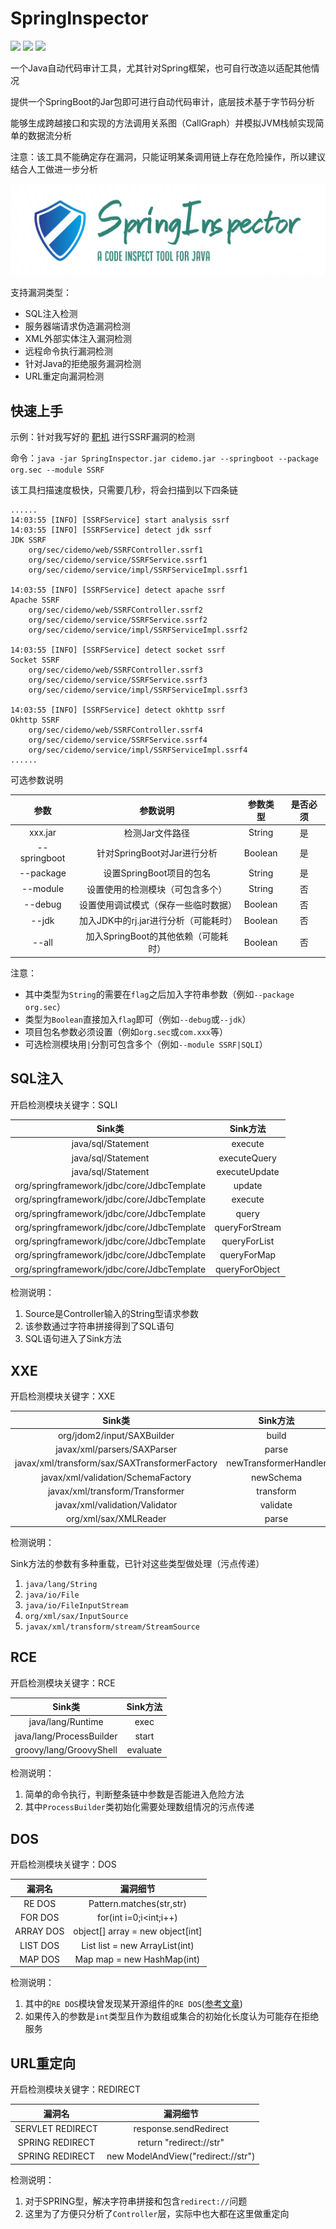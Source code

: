 # SpringInspector

![](https://img.shields.io/badge/build-passing-brightgreen)
![](https://img.shields.io/badge/ASM-9.2-blue)
![](https://img.shields.io/badge/Java-8-red)

一个Java自动代码审计工具，尤其针对Spring框架，也可自行改造以适配其他情况

提供一个SpringBoot的Jar包即可进行自动代码审计，底层技术基于字节码分析

能够生成跨越接口和实现的方法调用关系图（CallGraph）并模拟JVM栈帧实现简单的数据流分析

注意：该工具不能确定存在漏洞，只能证明某条调用链上存在危险操作，所以建议结合人工做进一步分析

![](/img/1.png)

支持漏洞类型：

- SQL注入检测
- 服务器端请求伪造漏洞检测
- XML外部实体注入漏洞检测
- 远程命令执行漏洞检测
- 针对Java的拒绝服务漏洞检测
- URL重定向漏洞检测

## 快速上手

示例：针对我写好的 [靶机](https://github.com/EmYiQing/CIDemo) 进行SSRF漏洞的检测

命令：`java -jar SpringInspector.jar cidemo.jar --springboot --package org.sec --module SSRF`

该工具扫描速度极快，只需要几秒，将会扫描到以下四条链

```text
......
14:03:55 [INFO] [SSRFService] start analysis ssrf
14:03:55 [INFO] [SSRFService] detect jdk ssrf
JDK SSRF
	org/sec/cidemo/web/SSRFController.ssrf1
	org/sec/cidemo/service/SSRFService.ssrf1
	org/sec/cidemo/service/impl/SSRFServiceImpl.ssrf1

14:03:55 [INFO] [SSRFService] detect apache ssrf
Apache SSRF
	org/sec/cidemo/web/SSRFController.ssrf2
	org/sec/cidemo/service/SSRFService.ssrf2
	org/sec/cidemo/service/impl/SSRFServiceImpl.ssrf2

14:03:55 [INFO] [SSRFService] detect socket ssrf
Socket SSRF
	org/sec/cidemo/web/SSRFController.ssrf3
	org/sec/cidemo/service/SSRFService.ssrf3
	org/sec/cidemo/service/impl/SSRFServiceImpl.ssrf3

14:03:55 [INFO] [SSRFService] detect okhttp ssrf
Okhttp SSRF
	org/sec/cidemo/web/SSRFController.ssrf4
	org/sec/cidemo/service/SSRFService.ssrf4
	org/sec/cidemo/service/impl/SSRFServiceImpl.ssrf4
......
```

可选参数说明

|      参数      |          参数说明           |  参数类型   | 是否必须 |
|:------------:|:-----------------------:|:-------:|:----:|
|   xxx.jar    |        检测Jar文件路径        | String  |  是   |
| --springboot |  针对SpringBoot对Jar进行分析   | Boolean |  是   |
|  --package   |    设置SpringBoot项目的包名    | String  |  是   |
|   --module   |    设置使用的检测模块（可包含多个）     | String  |  否   |
|   --debug    |   设置使用调试模式（保存一些临时数据）    | Boolean |  否   |
|    --jdk     | 加入JDK中的rj.jar进行分析（可能耗时） | Boolean |  否   |
|    --all     | 加入SpringBoot的其他依赖（可能耗时） | Boolean |  否   |

注意：

- 其中类型为`String`的需要在`flag`之后加入字符串参数（例如`--package org.sec`）
- 类型为`Boolean`直接加入`flag`即可（例如`--debug`或`--jdk`）
- 项目包名参数必须设置（例如`org.sec`或`com.xxx`等）
- 可选检测模块用`|`分割可包含多个（例如`--module SSRF|SQLI`）

## SQL注入

开启检测模块关键字：SQLI

|                   Sink类                    |     Sink方法     |
|:------------------------------------------:|:--------------:|
|             java/sql/Statement             |    execute     |
|             java/sql/Statement             |  executeQuery  |
|             java/sql/Statement             | executeUpdate  |
| org/springframework/jdbc/core/JdbcTemplate |     update     |
| org/springframework/jdbc/core/JdbcTemplate |    execute     |
| org/springframework/jdbc/core/JdbcTemplate |     query      |
| org/springframework/jdbc/core/JdbcTemplate | queryForStream |
| org/springframework/jdbc/core/JdbcTemplate |  queryForList  |
| org/springframework/jdbc/core/JdbcTemplate |  queryForMap   |
| org/springframework/jdbc/core/JdbcTemplate | queryForObject |

检测说明：

1. Source是Controller输入的String型请求参数
2. 该参数通过字符串拼接得到了SQL语句
3. SQL语句进入了Sink方法

## XXE

开启检测模块关键字：XXE

|                     Sink类                     |        Sink方法         |
|:---------------------------------------------:|:---------------------:|
|          org/jdom2/input/SAXBuilder           |         build         |
|          javax/xml/parsers/SAXParser          |         parse         |
| javax/xml/transform/sax/SAXTransformerFactory | newTransformerHandler |
|      javax/xml/validation/SchemaFactory       |       newSchema       |
|        javax/xml/transform/Transformer        |       transform       |
|        javax/xml/validation/Validator         |       validate        |
|             org/xml/sax/XMLReader             |         parse         |

检测说明：

Sink方法的参数有多种重载，已针对这些类型做处理（污点传递）

1. `java/lang/String`
2. `java/io/File`
3. `java/io/FileInputStream`
4. `org/xml/sax/InputSource`
5. `javax/xml/transform/stream/StreamSource`

## RCE

开启检测模块关键字：RCE

|          Sink类           |  Sink方法  |
|:------------------------:|:--------:|
|    java/lang/Runtime     |   exec   |
| java/lang/ProcessBuilder |  start   |
| groovy/lang/GroovyShell  | evaluate |

检测说明：

1. 简单的命令执行，判断整条链中参数是否能进入危险方法
2. 其中`ProcessBuilder`类初始化需要处理数组情况的污点传递

## DOS

开启检测模块关键字：DOS

|    漏洞名    |                漏洞细节                |
|:---------:|:----------------------------------:|
|  RE DOS   |      Pattern.matches(str,str)      |
|  FOR DOS  |       for(int i=0;i<int;i++)       |
| ARRAY DOS | object[] array = new object\[int\] |
| LIST DOS  |   List list = new ArrayList(int)   |
|  MAP DOS  |     Map map = new HashMap(int)     |

检测说明：

1. 其中的`RE DOS`模块曾发现某开源组件的`RE DOS`([参考文章](https://4ra1n.love/post/TVE_41PT3/))
2. 如果传入的参数是`int`类型且作为数组或集合的初始化长度认为可能存在拒绝服务

## URL重定向

开启检测模块关键字：REDIRECT

|       漏洞名        |                漏洞细节                |
|:----------------:|:----------------------------------:|
| SERVLET REDIRECT |       response.sendRedirect        |
| SPRING REDIRECT  |      return "redirect://str"       |
| SPRING REDIRECT  | new ModelAndView("redirect://str") |

检测说明：

1. 对于SPRING型，解决字符串拼接和包含`redirect://`问题
2. 这里为了方便只分析了`Controller`层，实际中也大都在这里做重定向

